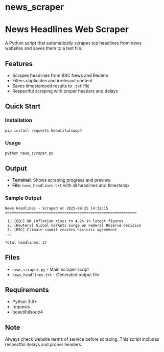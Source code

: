 # news_scraper
# News Headlines Web Scraper

A Python script that automatically scrapes top headlines from news websites and saves them to a text file.

## Features
- Scrapes headlines from BBC News and Reuters
- Filters duplicates and irrelevant content
- Saves timestamped results to `.txt` file
- Respectful scraping with proper headers and delays

## Quick Start

### Installation
```bash
pip install requests beautifulsoup4
```

### Usage
```bash
python news_scraper.py
```

## Output
- **Terminal**: Shows scraping progress and preview
- **File**: `news_headlines.txt` with all headlines and timestamp

### Sample Output
```
News Headlines - Scraped on 2025-09-25 14:32:15
============================================================

 1. [BBC] UK inflation rises to 4.2% in latest figures
 2. [Reuters] Global markets surge on Federal Reserve decision
 3. [BBC] Climate summit reaches historic agreement
...

Total headlines: 27
```

## Files
- `news_scraper.py` - Main scraper script
- `news_headlines.txt` - Generated output file

## Requirements
- Python 3.6+
- requests
- beautifulsoup4

## Note
Always check website terms of service before scraping. This script includes respectful delays and proper headers.
